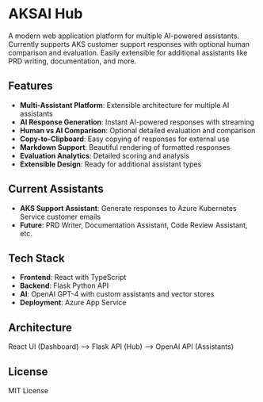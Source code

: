 # AKSAI Hub

A modern web application platform for multiple AI-powered assistants. Currently supports AKS customer support responses with optional human comparison and evaluation. Easily extensible for additional assistants like PRD writing, documentation, and more.

## Features

- **Multi-Assistant Platform**: Extensible architecture for multiple AI assistants
- **AI Response Generation**: Instant AI-powered responses with streaming
- **Human vs AI Comparison**: Optional detailed evaluation and comparison
- **Copy-to-Clipboard**: Easy copying of responses for external use
- **Markdown Support**: Beautiful rendering of formatted responses
- **Evaluation Analytics**: Detailed scoring and analysis
- **Extensible Design**: Ready for additional assistant types

## Current Assistants

- **AKS Support Assistant**: Generate responses to Azure Kubernetes Service customer emails
- **Future**: PRD Writer, Documentation Assistant, Code Review Assistant, etc.

## Tech Stack

- **Frontend**: React with TypeScript
- **Backend**: Flask Python API
- **AI**: OpenAI GPT-4 with custom assistants and vector stores
- **Deployment**: Azure App Service

## Architecture

React UI (Dashboard) --> Flask API (Hub) --> OpenAI API (Assistants)

## License

MIT License
